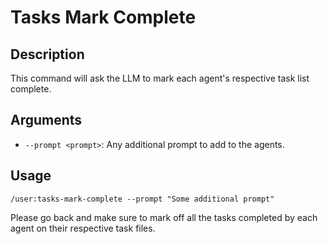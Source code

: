 # Tasks Mark Complete

## Description

This command will ask the LLM to mark each agent's respective task list complete.

## Arguments

- `--prompt <prompt>`: Any additional prompt to add to the agents.

## Usage

```
/user:tasks-mark-complete --prompt "Some additional prompt"
```

Please go back and make sure to mark off all the tasks completed by each agent on their respective task files.
